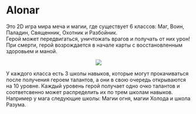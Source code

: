 # Alonar

Это 2D игра мира меча и магии, где существует 6 классов: Маг, Воин, Паладин, Священник, Охотник и Разбойник.  
Герой может передвигаться, уничтожать врагов и получать от них урон! При смерти, герой возрождается в начале карты с восстановленным здоровьем и маной.  
<p align="center">
  <img src="https://user-images.githubusercontent.com/43339484/140650744-5fa6da28-5cd3-43e5-9156-172d3a772bed.jpg" />
</p>

 У каждого класса есть 3 школы навыков, которые могут прокачиваться после получения героем талантов, а они в свою очередь открываются на 10 уровне. Каждый уровень герой получает одно очко талантов и соответсвенно может распределить их по трем школам навыков. Например у мага следующие школы: Магии огня, магии Холода и школа Разума.
